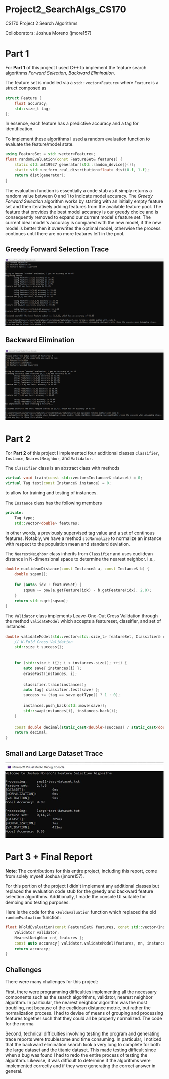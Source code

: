 # Project2_SearchAlgs_CS170
CS170 Project 2 Search Algorithms

Colloborators: Joshua Moreno (jmore157)

# Part 1 #

For **Part 1** of this project I used C++ to implement the feature search algorithms _Forward Selection, Backward Elimination_. 

The feature set is modelled via a ``std::vector<Feature>`` where ``Feature`` is a struct composed as
```c++
struct Feature {
	float accuracy;
	std::size_t tag;
};
```
In essence, each feature has a predictive accuracy and a tag for identification.

To implement these algorithms I used a random evaluation function to evaluate the feature/model state.
```c++
using FeatureSet = std::vector<Feature>;
float randomEvaluation(const FeatureSet& features) {
	static std::mt19937 generator(std::random_device{}());
	static std::uniform_real_distribution<float> dist(0.f, 1.f);
	return dist(generator);
}
```
The evaluation function is essentially a code stub as it simply returns a random value between 0 and 1 to indicate model accuracy.
The _Greedy Forward Selection_ algorithm works by starting with an initially empty feature set and then iteratively adding features from the available feature pool. The feature that provides the best model accuracy is our greedy choice and is consequently removed to expand our current model's feature set. The current ideal model's accuracy is compared with the new model, if the new model is better then it overwrites the optimal model, otherwise the process continues until there are no more features left in the pool. 

## Greedy Forward Selection Trace ##
![alt text](https://github.com/jman0x0/Project2_SearchAlgs_CS170/blob/main/forward_trace.png?raw=true)

## Backward Elimination ##
![alt text](https://github.com/jman0x0/Project2_SearchAlgs_CS170/blob/main/backward_trace.png?raw=true)

# Part 2 #
For **Part 2** of this project I implemented four additional classes ``Classifier``, ``Instance``, ``NearestNeighbor``, and ``Validator``.

The ``Classifier`` class is an abstract class with methods 
```c++
virtual void train(const std::vector<Instance>& dataset) = 0;
virtual Tag test(const Instance& instance) = 0;
```
to allow for training and testing of instances.

The ``Instance`` class has the following members
```c++
private:
	Tag type;
	std::vector<double> features;
```
in other words, a previously supervised tag value and a set of continous features.
Notably, we have a method ``stdNormalize`` to normalize an instance with respect to the population mean and standard deviation.

The ``NearestNeighbor`` class inherits from ``Classifier`` and uses euclidean distance in N-dimensional space to determine the nearest neighbor. i.e.,
```c++
double euclideanDistance(const Instance& a, const Instance& b) {
	double sqsum{};

	for (auto& idx : featureSet) {
		sqsum += pow(a.getFeature(idx) - b.getFeature(idx), 2.0);
	}
	return std::sqrt(sqsum);
}
```

The ``Validator`` class implements Leave-One-Out Cross Validation through the method ``validateModel`` which accepts a featureset, classifier, and set of instances.
```c++
double validateModel(std::vector<std::size_t> featureSet, Classifier& classifier, std::vector<Instance> instances) {
	// K-Fold Cross Validation
	std::size_t success{};


	for (std::size_t i{}; i < instances.size(); ++i) {
		auto save{ instances[i] };
		eraseFast(instances, i);

		classifier.train(instances);
		auto tag{ classifier.test(save) };
		success += (tag == save.getType() ? 1 : 0);

		instances.push_back(std::move(save));
		std::swap(instances[i], instances.back());
	}

	const double decimal{static_cast<double>(success) / static_cast<double>(instances.size())};
	return decimal;
}
```

## Small and Large Dataset Trace ##
![alt text](https://github.com/jman0x0/Project2_SearchAlgs_CS170/blob/main/cs170_trace_proj2_part2.JPG?raw=true)

# Part 3 + Final Report #
**Note**: The contributions for this entire project, including this report, come from solely myself Joshua (jmore157).

For this portion of the project I didn't implement any additional classes but replaced the evaluation code stub for the greedy and backward feature selection algorithms. Additionally, I made the console UI suitable for demoing and testing purposes. 

Here is the code for the ``kFoldEvaluation`` function which replaced the old ``randomEvaluation`` function:
```c++
float kFoldEvaluation(const FeatureSet& features, const std::vector<Instance>& instances) {
	Validator validator;
	NearestNeighbor nn{ features };
	const auto accuracy{ validator.validateModel(features, nn, instances) };
	return accuracy;
}
```
## Challenges ##
There were many challenges for this project:

First, there were programming difficulties implementing all the necessary components such as the search algorithms, validator, nearest neighbor algorithm. In particular, the nearest neighbor algorithm was the most troubling, not because of the euclidean distance metric, but rather the normalization process. I had to devise of means of grouping and processing features together such that they could all be properly normalized. The code for the norma

Second, technical difficulties involving testing the program and generating trace reports were troublesome and time consuming. In particular, I noticed that the backward elimination search took a very long to complete for both the large dataset and the titanic dataset. This made testing difficult since when a bug was found I had to redo the entire process of testing the algorithm. Likewise, it was difficult to determine if the algorithms were implemented correctly and if they were generating the correct answer in general. 
